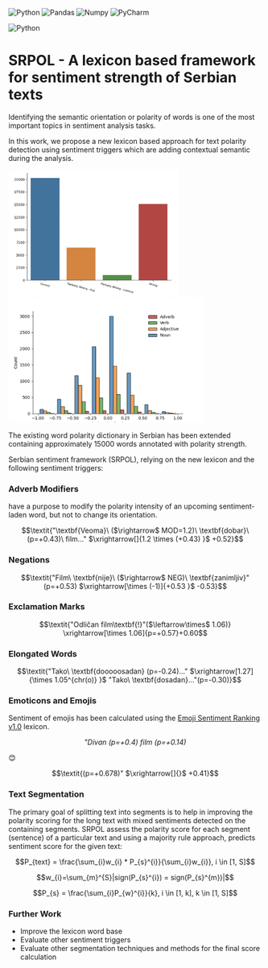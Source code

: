 ![Python](https://img.shields.io/badge/Python-FFD43B?style=for-the-badge&logo=python&logoColor=blue)
![Pandas](https://img.shields.io/badge/Pandas-2C2D72?style=for-the-badge&logo=pandas&logoColor=white)
![Numpy](https://img.shields.io/badge/Numpy-777BB4?style=for-the-badge&logo=numpy&logoColor=white)
![PyCharm](https://img.shields.io/badge/PyCharm-000000.svg?&style=for-the-badge&logo=PyCharm&logoColor=white)

![Python](https://img.shields.io/badge/Python-3-brightgreen)

# SRPOL - A lexicon based framework for sentiment strength of Serbian texts

Identifying the semantic orientation or polarity of words is one of the most important topics in sentiment analysis tasks.

In this work, we propose a new lexicon based approach for text polarity detection using sentiment triggers which are adding contextual semantic during the analysis. 

<img src="./images/translation_stat.png" height="250"/> <img src="./images/polarity_per_pos.png" height="250"/> 


The existing word polarity dictionary in Serbian has been extended containing approximately 15000 words annotated with polarity strength. 


Serbian sentiment framework (SRPOL), relying on the new lexicon and the following sentiment triggers:
### Adverb Modifiers
have a purpose to modify the polarity intensity of an upcoming sentiment-laden word, but not to change its orientation.
  
```math 
\textit{"\textbf{Veoma}\ ($\rightarrow$ MOD=1.2)\ \textbf{dobar}\ (p=+0.43)\ film..." $\xrightarrow[]{1.2 \times (+0.43) }$ +0.52}
```

### Negations
  
```math
\textit{"Film\ \textbf{nije}\ ($\rightarrow$ NEG)\ \textbf{zanimljiv}" (p=+0.53) $\xrightarrow[\times (-1)]{+0.53 }$ -0.53}
```

### Exclamation Marks
  
```math 
\textit{"Odličan film\textbf{!}"($\leftarrow\times$ 1.06)} \xrightarrow[\times 1.06]{p=+0.57}+0.60
```

### Elongated Words
  
```math 
\textit{"Tako\ \textbf{dooooosadan} (p=-0.24)..." $\xrightarrow[1.27]{\times 1.05^{chr(o)} }$ "Tako\ \textbf{dosadan}..."(p=-0.30)}
```

### Emoticons and Emojis
Sentiment of emojis has been calculated using the [Emoji Sentiment Ranking v1.0](https://kt.ijs.si/data/Emoji_sentiment_ranking/index.html) lexicon.

```math 
\textit{"Divan (p=+0.4)\ film (p=+0.14)} 
```
😊
 ```math
\textit{(p=+0.678)" $\xrightarrow[]{}$ +0.41}
```


### Text Segmentation
The primary goal of splitting text into segments is to help in improving the polarity scoring for the long text with mixed sentiments detected on the containing segments. SRPOL assess the polarity score for each segment (sentence) of a particular text and using a majority rule approach, predicts sentiment score for the given text:

```math 
P_{text} = \frac{\sum_{i}w_{i} * P_{s}^{i}}{\sum_{i}w_{i}}, i \in [1, S]
```
```math 
w_{i}=\sum_{m}^{S}|sign(P_{s}^{i}) = sign(P_{s}^{m})|
```
```math 
P_{s} = \frac{\sum_{i}P_{w}^{i}}{k}, i \in [1, k], k \in [1, S]
```
### Further Work
- Improve the lexicon word base
- Evaluate other sentiment triggers
- Evaluate other segmentation techniques and methods for the final score calculation

